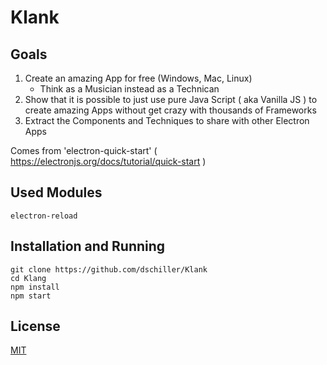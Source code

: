 # Klank

## Goals

1. Create an amazing App for free (Windows, Mac, Linux)
   - Think as a Musician instead as a Technican
2. Show that it is possible to just use pure Java Script ( aka Vanilla JS ) to create amazing Apps without get crazy with thousands of Frameworks
3. Extract the Components and Techniques to share with other Electron Apps

Comes from 'electron-quick-start' ( https://electronjs.org/docs/tutorial/quick-start )

## Used Modules

```
electron-reload
```

## Installation and Running

```
git clone https://github.com/dschiller/Klank
cd Klang
npm install
npm start
```

## License

[MIT](LICENSE.md)
